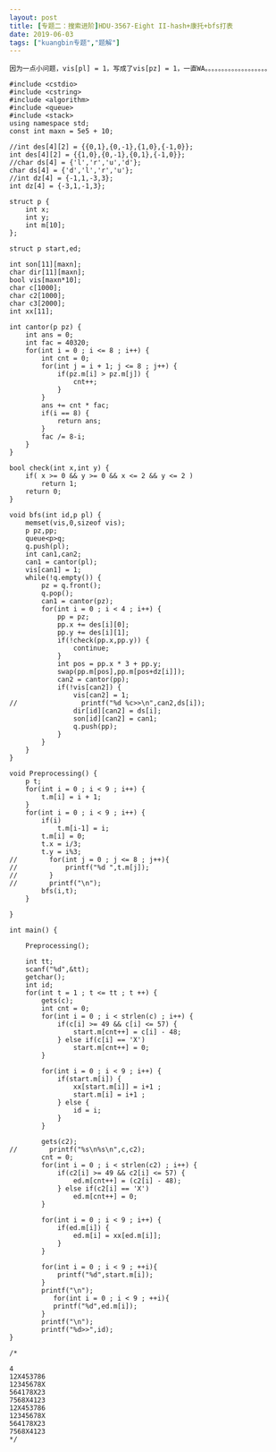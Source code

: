 ```yaml
---
layout: post
title: [专题二：搜索进阶]HDU-3567-Eight II-hash+康托+bfs打表
date: 2019-06-03
tags: ["kuangbin专题","题解"]
---
```


<!-- wp:code -->

    因为一点小问题，vis[pl] = 1，写成了vis[pz] = 1，一直WA。。。。。。。。。。。。。。。。。。。

    #include <cstdio>
    #include <cstring>
    #include <algorithm>
    #include <queue>
    #include <stack>
    using namespace std;
    const int maxn = 5e5 + 10;

    //int des[4][2] = {{0,1},{0,-1},{1,0},{-1,0}};
    int des[4][2] = {{1,0},{0,-1},{0,1},{-1,0}};
    //char ds[4] = {'l','r','u','d'};
    char ds[4] = {'d','l','r','u'};
    //int dz[4] = {-1,1,-3,3};
    int dz[4] = {-3,1,-1,3};

    struct p {
        int x;
        int y;
        int m[10];
    };

    struct p start,ed;

    int son[11][maxn];
    char dir[11][maxn];
    bool vis[maxn*10];
    char c[1000];
    char c2[1000];
    char c3[2000];
    int xx[11];

    int cantor(p pz) {
        int ans = 0;
        int fac = 40320;
        for(int i = 0 ; i <= 8 ; i++) {
            int cnt = 0;
            for(int j = i + 1; j <= 8 ; j++) {
                if(pz.m[i] > pz.m[j]) {
                    cnt++;
                }
            }
            ans += cnt * fac;
            if(i == 8) {
                return ans;
            }
            fac /= 8-i;
        }
    }

    bool check(int x,int y) {
        if( x >= 0 && y >= 0 && x <= 2 && y <= 2 )
            return 1;
        return 0;
    }

    void bfs(int id,p pl) {
        memset(vis,0,sizeof vis);
        p pz,pp;
        queue<p>q;
        q.push(pl);
        int can1,can2;
        can1 = cantor(pl);
        vis[can1] = 1;
        while(!q.empty()) {
            pz = q.front();
            q.pop();
            can1 = cantor(pz);
            for(int i = 0 ; i < 4 ; i++) {
                pp = pz;
                pp.x += des[i][0];
                pp.y += des[i][1];
                if(!check(pp.x,pp.y)) {
                    continue;
                }
                int pos = pp.x * 3 + pp.y;
                swap(pp.m[pos],pp.m[pos+dz[i]]);
                can2 = cantor(pp);
                if(!vis[can2]) {
                    vis[can2] = 1;
    //                printf("%d %c>>\n",can2,ds[i]);
                    dir[id][can2] = ds[i];
                    son[id][can2] = can1;
                    q.push(pp);
                }
            }
        }
    }

    void Preprocessing() {
        p t;
        for(int i = 0 ; i < 9 ; i++) {
            t.m[i] = i + 1;
        }
        for(int i = 0 ; i < 9 ; i++) {
            if(i)
                t.m[i-1] = i;
            t.m[i] = 0;
            t.x = i/3;
            t.y = i%3;
    //        for(int j = 0 ; j <= 8 ; j++){
    //            printf("%d ",t.m[j]);
    //        }
    //        printf("\n");
            bfs(i,t);
        }

    }

    int main() {

        Preprocessing();

        int tt;
        scanf("%d",&tt);
        getchar();
        int id;
        for(int t = 1 ; t <= tt ; t ++) {
            gets(c);
            int cnt = 0;
            for(int i = 0 ; i < strlen(c) ; i++) {
                if(c[i] >= 49 && c[i] <= 57) {
                    start.m[cnt++] = c[i] - 48;
                } else if(c[i] == 'X')
                    start.m[cnt++] = 0;
            }

            for(int i = 0 ; i < 9 ; i++) {
                if(start.m[i]) {
                    xx[start.m[i]] = i+1 ;
                    start.m[i] = i+1 ;
                } else {
                    id = i;
                }
            }

            gets(c2);
    //        printf("%s\n%s\n",c,c2);
            cnt = 0;
            for(int i = 0 ; i < strlen(c2) ; i++) {
                if(c2[i] >= 49 && c2[i] <= 57) {
                    ed.m[cnt++] = (c2[i] - 48);
                } else if(c2[i] == 'X')
                    ed.m[cnt++] = 0;
            }

            for(int i = 0 ; i < 9 ; i++) {
                if(ed.m[i]) {
                    ed.m[i] = xx[ed.m[i]];
                }
            }

            for(int i = 0 ; i < 9 ; ++i){
                printf("%d",start.m[i]);
            }
            printf("\n");
               for(int i = 0 ; i < 9 ; ++i){
               printf("%d",ed.m[i]);
            }
            printf("\n");
            printf("%d>>",id);
    }

    /*

    4
    12X453786
    12345678X
    564178X23
    7568X4123
    12X453786
    12345678X
    564178X23
    7568X4123
    */

<!-- /wp:code -->
